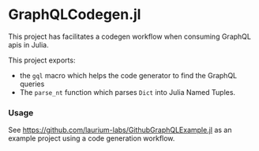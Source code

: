 # GraphQLCodegen.jl

This project has facilitates a codegen workflow when consuming GraphQL apis in Julia.

This project exports: 
- the `gql` macro which helps the code generator to find the GraphQL queries
- The `parse_nt` function which parses `Dict` into Julia Named Tuples.

### Usage
See https://github.com/laurium-labs/GithubGraphQLExample.jl as an example project using a code generation workflow. 
